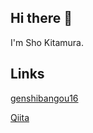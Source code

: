 ## Hi there 👋

I'm Sho Kitamura.

## Links

[genshibangou16](https://github.com/genshibangou16)

[Qiita](https://qiita.com/girlfellfromsky)
